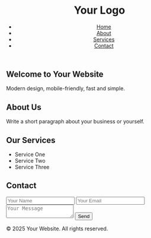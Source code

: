 <!DOCTYPE html>
<html lang="en">
<head>
  <meta charset="UTF-8" />
  <meta name="viewport" content="width=device-width, initial-scale=1.0"/>
  <title>Your Website Name</title>
  <link rel="stylesheet" href="style.css" />
</head>
<body>
  <header>
    <h1>Your Logo</h1>
    <nav>
      <ul>
        <li><a href="#home">Home</a></li>
        <li><a href="#about">About</a></li>
        <li><a href="#services">Services</a></li>
        <li><a href="#contact">Contact</a></li>
      </ul>
    </nav>
  </header>

  <section id="home" class="hero">
    <h2>Welcome to Your Website</h2>
    <p>Modern design, mobile-friendly, fast and simple.</p>
  </section>

  <section id="about">
    <h2>About Us</h2>
    <p>Write a short paragraph about your business or yourself.</p>
  </section>

  <section id="services">
    <h2>Our Services</h2>
    <ul>
      <li>Service One</li>
      <li>Service Two</li>
      <li>Service Three</li>
    </ul>
  </section>

  <section id="contact">
    <h2>Contact</h2>
    <form>
      <input type="text" placeholder="Your Name" required />
      <input type="email" placeholder="Your Email" required />
      <textarea placeholder="Your Message"></textarea>
      <button type="submit">Send</button>
    </form>
  </section>

  <footer>
    <p>&copy; 2025 Your Website. All rights reserved.</p>
  </footer>
</body>
</html>
